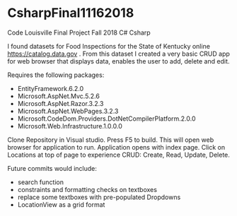 # CsharpFinal11162018
Code Louisville Final Project Fall 2018 C# Csharp

I found datasets for Food Inspections for the State of Kentucky online https://catalog.data.gov .  From this dataset I created a very basic CRUD app for web browser that displays data, enables the user to add, delete and edit.

Requires the following packages:

- EntityFramework.6.2.0
- Microsoft.AspNet.Mvc.5.2.6
- Microsoft.AspNet.Razor.3.2.3
- Microsoft.AspNet.WebPages.3.2.3
- Microsoft.CodeDom.Providers.DotNetCompilerPlatform.2.0.0
- Microsoft.Web.Infrastructure.1.0.0.0

Clone Repository in Visual studio.  Press F5 to build.  This will open web browser for application to run.
Application opens with index page.
Click on Locations at top of page to experience CRUD: Create, Read, Update, Delete.

Future commits would include:
- search function
- constraints and formatting checks on textboxes
- replace some textboxes with pre-populated Dropdowns
- LocationView as a grid format
